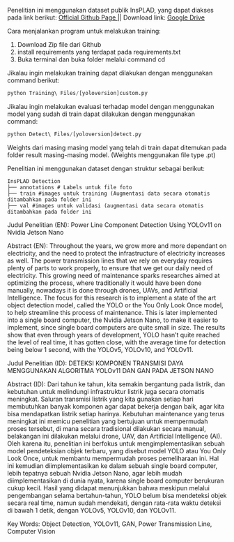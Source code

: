 Penelitian ini menggunakan dataset publik InsPLAD, yang dapat diakses pada link berikut:
<a href="https://github.com/andreluizbvs/InsPLAD"> Official Github Page </a> || Download link: <a href="https://drive.google.com/drive/folders/1psHiRyl7501YolnCcB8k55rTuAUcR9Ak ">Google Drive</a>

Cara menjalankan program untuk melakukan training:
1. Download Zip file dari Github
2. install requirements yang terdapat pada requirements.txt
3. Buka terminal dan buka folder melalui command cd

Jikalau ingin melakukan training dapat dilakukan dengan menggunakan command berikut:
```python
python Training\ Files/[yoloversion]custom.py
```
Jikalau ingin melakukan evaluasi terhadap model dengan menggunakan model yang sudah di train dapat dilakukan dengan menggunakan command:
```python
python Detect\ Files/[yoloversion]detect.py
```
Weights dari masing masing model yang telah di train dapat ditemukan pada folder result masing-masing model. (Weights menggunakan file type .pt)

Penelitian ini menggunakan dataset dengan struktur sebagai berikut:
```
InsPLAD Detection
├── annotations # Labels untuk file foto
├── train #images untuk training (Augmentasi data secara otomatis ditambahkan pada folder ini
├── val #images untuk validasi (augmentasi data secara otomatis ditambahkan pada folder ini
```

Judul Penelitian (EN):
Power Line Component Detection Using YOLOv11 on Nvidia Jetson Nano

Abstract (EN):
Throughout the years, we grow more and more dependant on electricity, and the need to protect the infrastructure of electricity increases as well. The power transmission lines that we rely on everyday requires plenty of parts to work properly, to ensure that we get our daily need of electricity. This growing need of maintenance sparks researches aimed at optimizing the process, where traditionally it would have been done manually, nowadays it is done through drones, UAVs, and Artificial Intelligence. The focus for this research is to implement a state of the art object detection model, called the YOLO or the You Only Look Once model, to help streamline this process of maintenance. This is later implemented into a single board computer, the Nvidia Jetson Nano, to make it easier to implement, since single board computers are quite small in size. The results show that even through years of development, YOLO hasn’t quite reached the level of real time, it has gotten close, with the average time for detection being below 1 second, with the YOLOv5, YOLOv10, and YOLOv11.

Judul Penelitian (ID):
DETEKSI KOMPONEN TRANSMISI DAYA MENGGUNAKAN ALGORITMA YOLOv11 DAN GAN PADA JETSON NANO

Abstract (ID):
Dari tahun ke tahun, kita semakin bergantung pada listrik, dan kebutuhan untuk melindungi infrastruktur listrik juga secara otomatis meningkat. Saluran transmisi listrik yang kita gunakan setiap hari membutuhkan banyak komponen agar dapat bekerja dengan baik, agar kita bisa mendapatkan listrik setiap harinya. Kebutuhan maintenance yang terus meningkat ini memicu penelitian yang bertujuan untuk mempermudah proses tersebut, di mana secara tradisional dilakukan secara manual, belakangan ini dilakukan melalui drone, UAV, dan Artificial Intelligence (AI). Oleh karena itu, penelitian ini berfokus untuk mengimplementasikan sebuah model pendeteksian objek terbaru, yang disebut model YOLO atau You Only Look Once, untuk membantu mempermudah proses pemeliharaan ini. Hal ini kemudian diimplementasikan ke dalam sebuah single board computer, lebih tepatnya sebuah Nvidia Jetson Nano, agar lebih mudah diimplementasikan di dunia nyata, karena single board computer berukuran cukup kecil. Hasil yang didapat menunjukkan bahwa meskipun melalui pengembangan selama bertahun-tahun, YOLO belum bisa mendeteksi objek secara real time, namun sudah mendekati, dengan rata-rata waktu deteksi di bawah 1 detik, dengan YOLOv5, YOLOv10, dan YOLOv11.

Key Words:
Object Detection, YOLOv11, GAN, Power Transmission Line, Computer Vision
